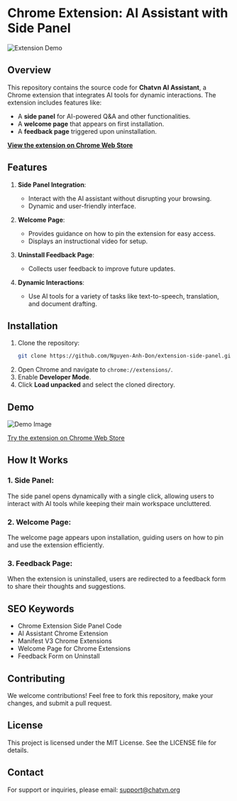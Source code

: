 # Chrome Extension: AI Assistant with Side Panel

![Extension Demo](https://img.vietnamadvertisement.com/images/2024/12/31/image.png)

## Overview
This repository contains the source code for **Chatvn AI Assistant**, a Chrome extension that integrates AI tools for dynamic interactions. The extension includes features like:

- A **side panel** for AI-powered Q&A and other functionalities.
- A **welcome page** that appears on first installation.
- A **feedback page** triggered upon uninstallation.

[**View the extension on Chrome Web Store**](https://chromewebstore.google.com/detail/chatvn/ndokceooeakifmmgafhhchmfpnfkjldd)

## Features

1. **Side Panel Integration**:
   - Interact with the AI assistant without disrupting your browsing.
   - Dynamic and user-friendly interface.

2. **Welcome Page**:
   - Provides guidance on how to pin the extension for easy access.
   - Displays an instructional video for setup.

3. **Uninstall Feedback Page**:
   - Collects user feedback to improve future updates.

4. **Dynamic Interactions**:
   - Use AI tools for a variety of tasks like text-to-speech, translation, and document drafting.

## Installation

1. Clone the repository:
   ```bash
   git clone https://github.com/Nguyen-Anh-Don/extension-side-panel.git
   ```
2. Open Chrome and navigate to `chrome://extensions/`.
3. Enable **Developer Mode**.
4. Click **Load unpacked** and select the cloned directory.

## Demo
![Demo Image](https://img.vietnamadvertisement.com/images/2024/12/31/image.png)

[Try the extension on Chrome Web Store](https://chromewebstore.google.com/detail/chatvn/ndokceooeakifmmgafhhchmfpnfkjldd)

## How It Works

### 1. Side Panel:
The side panel opens dynamically with a single click, allowing users to interact with AI tools while keeping their main workspace uncluttered.

### 2. Welcome Page:
The welcome page appears upon installation, guiding users on how to pin and use the extension efficiently.

### 3. Feedback Page:
When the extension is uninstalled, users are redirected to a feedback form to share their thoughts and suggestions.

## SEO Keywords
- Chrome Extension Side Panel Code
- AI Assistant Chrome Extension
- Manifest V3 Chrome Extensions
- Welcome Page for Chrome Extensions
- Feedback Form on Uninstall

## Contributing
We welcome contributions! Feel free to fork this repository, make your changes, and submit a pull request.

## License
This project is licensed under the MIT License. See the LICENSE file for details.

## Contact
For support or inquiries, please email: [support@chatvn.org](mailto:support@chatvn.org)

